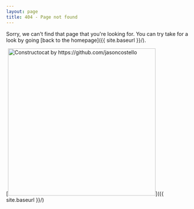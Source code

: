 ```yaml
---
layout: page
title: 404 - Page not found
---
```


Sorry, we can't find that page that you're looking for. You can try take for a look by going [back to the homepage]({{ site.baseurl }}/).

[<img src="{{ site.baseurl }}/resources/images/404.jpg" alt="Constructocat by https://github.com/jasoncostello" style="width: 400px;"/>]({{ site.baseurl }}/)
